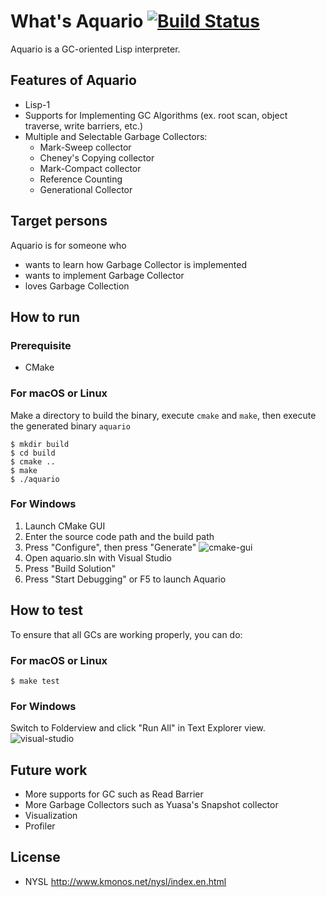 # What's Aquario [![Build Status](https://travis-ci.org/hikarin/aquario.png?branch=master)](https://travis-ci.org/hikarin/aquario)

Aquario is a GC-oriented Lisp interpreter. 

## Features of Aquario
* Lisp-1
* Supports for Implementing GC Algorithms
  (ex. root scan, object traverse, write barriers, etc.)
* Multiple and Selectable Garbage Collectors:
   - Mark-Sweep collector
   - Cheney's Copying collector
   - Mark-Compact collector
   - Reference Counting
   - Generational Collector

## Target persons

  Aquario is for someone who
  * wants to learn how Garbage Collector is implemented
  * wants to implement Garbage Collector
  * loves Garbage Collection

## How to run

### Prerequisite
 * CMake

### For macOS or Linux
Make a directory to build the binary, execute `cmake` and `make`, then execute the generated binary `aquario`
```
$ mkdir build
$ cd build
$ cmake ..
$ make
$ ./aquario
```

### For Windows

1. Launch CMake GUI
2. Enter the source code path and the build path
3. Press "Configure", then press "Generate"
![cmake-gui](https://user-images.githubusercontent.com/188830/103162501-65f7db00-47bf-11eb-87bc-66ee9c02f47a.PNG)
4. Open aquario.sln with Visual Studio
5. Press "Build Solution"
6. Press "Start Debugging" or F5 to launch Aquario

## How to test
To ensure that all GCs are working properly, you can do:

### For macOS or Linux

`$ make test`

### For Windows

Switch to Folderview and click "Run All" in Text Explorer view.
![visual-studio](https://user-images.githubusercontent.com/188830/103162525-b2dbb180-47bf-11eb-9c98-bb1341a39424.PNG)

## Future work

* More supports for GC such as Read Barrier
* More Garbage Collectors such as Yuasa's Snapshot collector
* Visualization
* Profiler

## License

  - NYSL
    http://www.kmonos.net/nysl/index.en.html
